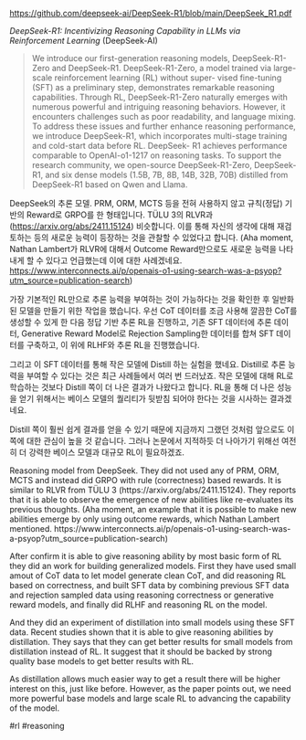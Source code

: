 https://github.com/deepseek-ai/DeepSeek-R1/blob/main/DeepSeek_R1.pdf

*DeepSeek-R1: Incentivizing Reasoning Capability in LLMs via Reinforcement Learning* (DeepSeek-AI)

> We introduce our first-generation reasoning models, DeepSeek-R1-Zero and DeepSeek-R1. DeepSeek-R1-Zero, a model trained via large-scale reinforcement learning (RL) without super- vised fine-tuning (SFT) as a preliminary step, demonstrates remarkable reasoning capabilities. Through RL, DeepSeek-R1-Zero naturally emerges with numerous powerful and intriguing reasoning behaviors. However, it encounters challenges such as poor readability, and language mixing. To address these issues and further enhance reasoning performance, we introduce DeepSeek-R1, which incorporates multi-stage training and cold-start data before RL. DeepSeek- R1 achieves performance comparable to OpenAI-o1-1217 on reasoning tasks. To support the research community, we open-source DeepSeek-R1-Zero, DeepSeek-R1, and six dense models (1.5B, 7B, 8B, 14B, 32B, 70B) distilled from DeepSeek-R1 based on Qwen and Llama.

DeepSeek의 추론 모델. PRM, ORM, MCTS 등을 전혀 사용하지 않고 규칙(정답) 기반의 Reward로 GRPO를 한 형태입니다. TÜLU 3의 RLVR과 (https://arxiv.org/abs/2411.15124) 비슷합니다. 이를 통해 자신의 생각에 대해 재검토하는 등의 새로운 능력이 등장하는 것을 관찰할 수 있었다고 합니다. (Aha moment, Nathan Lambert가 RLVR에 대해서 Outcome Reward만으로도 새로운 능력을 나타내게 할 수 있다고 언급했는데 이에 대한 사례겠네요. https://www.interconnects.ai/p/openais-o1-using-search-was-a-psyop?utm_source=publication-search)

가장 기본적인 RL만으로 추론 능력을 부여하는 것이 가능하다는 것을 확인한 후 일반화된 모델을 만들기 위한 작업을 했습니다. 우선 CoT 데이터를 조금 사용해 깔끔한 CoT를 생성할 수 있게 한 다음 정답 기반 추론 RL을 진행하고, 기존 SFT 데이터에 추론 데이터, Generative Reward Model로 Rejection Sampling한 데이터를 합쳐 SFT 데이터를 구축하고, 이 위에 RLHF와 추론 RL을 진행했습니다.

그리고 이 SFT 데이터를 통해 작은 모델에 Distill 하는 실험을 했네요. Distill로 추론 능력을 부여할 수 있다는 것은 최근 사례들에서 여러 번 드러났죠. 작은 모델에 대해 RL로 학습하는 것보다 Distill 쪽이 더 나은 결과가 나왔다고 합니다. RL을 통해 더 나은 성능을 얻기 위해서는 베이스 모델의 퀄리티가 뒷받침 되어야 한다는 것을 시사하는 결과겠네요.

Distill 쪽이 훨씬 쉽게 결과를 얻을 수 있기 때문에 지금까지 그랬던 것처럼 앞으로도 이쪽에 대한 관심이 높을 것 같습니다. 그러나 논문에서 지적하듯 더 나아가기 위해선 여전히 더 강력한 베이스 모델과 대규모 RL이 필요하겠죠.

<english>
Reasoning model from DeepSeek. They did not used any of PRM, ORM, MCTS and instead did GRPO with rule (correctness) based rewards. It is similar to RLVR from TÜLU 3 (https://arxiv.org/abs/2411.15124). They reports that it is able to observe the emergence of new abilities like re-evaluates its previous thoughts. (Aha moment, an example that it is possible to make new abilities emerge by only using outcome rewards, which Nathan Lambert mentioned. https://www.interconnects.ai/p/openais-o1-using-search-was-a-psyop?utm_source=publication-search)

After confirm it is able to give reasoning ability by most basic form of RL they did an work for building generalized models. First they have used small amout of CoT data to let model generate clean CoT, and did reasoning RL based on correctness, and built SFT data by combining previous SFT data and rejection sampled data using reasoning correctness or generative reward models, and finally did RLHF and reasoning RL on the model.

And they did an experiment of distillation into small models using these SFT data. Recent studies shown that it is able to give reasoning abilities by distillation. They says that they can get better results for small models from distillation instead of RL. It suggest that it should be backed by strong quality base models to get better results with RL.

As distillation allows much easier way to get a result there will be higher interest on this, just like before. However, as the paper points out, we need more powerful base models and large scale RL to advancing the capability of the model.
</english>


#rl #reasoning 